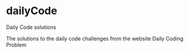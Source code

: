 # dailyCode
Daily Code solutions



The solutions to the daily code challenges from the website Daily Coding Problem

